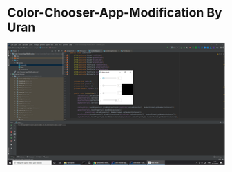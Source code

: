 # Color-Chooser-App-Modification By Uran
![alt text](https://github.com/Aranccar/Color-Chooser-App-Modification/blob/main/%D0%A1%D0%BD%D0%B8%D0%BC%D0%BE%D0%BA%20%D1%8D%D0%BA%D1%80%D0%B0%D0%BD%D0%B0%20(4).png?raw=true)
